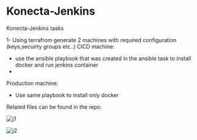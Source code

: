# Konecta-Jenkins
Konecta-Jenkins tasks

1- Using terrafrom  generate 2 machines with required configuration (keys,secuirty groups etc..)
CICD machine:

- use the ansible playbook that was created in the ansible task to install docker and run jenkins container
- 
Production machine:

- Use same playbook to install only docker

Related files can be found in the repo.

![j1](https://github.com/user-attachments/assets/2a1de38b-ba41-4510-b367-b6e0ca9fe4af)

![j2](https://github.com/user-attachments/assets/c0a7b370-2995-42e6-86e9-4ce8b367ed8b)


